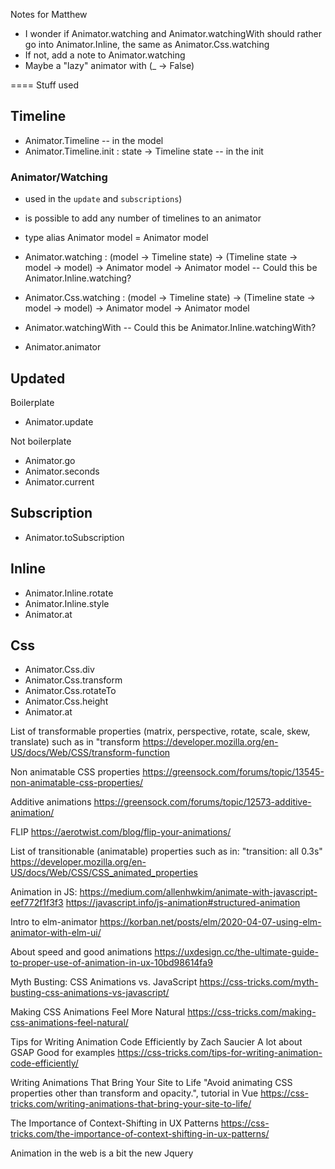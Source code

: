 
Notes for Matthew

* I wonder if Animator.watching and Animator.watchingWith should rather go into Animator.Inline, the same as Animator.Css.watching
* If not, add a note to Animator.watching
* Maybe a "lazy" animator with (\_ -> False)


==== Stuff used

## Timeline

* Animator.Timeline                                 -- in the model
* Animator.Timeline.init : state -> Timeline state  -- in the init

### Animator/Watching

* used in the `update` and `subscriptions`)
* is possible to add any number of timelines to an animator

* type alias Animator model = Animator model
* Animator.watching     : (model -> Timeline state) -> (Timeline state -> model -> model) -> Animator model -> Animator model -- Could this be Animator.Inline.watching?
* Animator.Css.watching : (model -> Timeline state) -> (Timeline state -> model -> model) -> Animator model -> Animator model
* Animator.watchingWith  -- Could this be Animator.Inline.watchingWith?
* Animator.animator

## Updated

Boilerplate

* Animator.update

Not boilerplate

* Animator.go
* Animator.seconds
* Animator.current

## Subscription

* Animator.toSubscription

## Inline

* Animator.Inline.rotate
* Animator.Inline.style
* Animator.at

## Css

* Animator.Css.div
* Animator.Css.transform
* Animator.Css.rotateTo
* Animator.Css.height
* Animator.at


List of transformable properties (matrix, perspective, rotate, scale, skew, translate)
such as in "transform
https://developer.mozilla.org/en-US/docs/Web/CSS/transform-function

Non animatable CSS properties
https://greensock.com/forums/topic/13545-non-animatable-css-properties/

Additive animations
https://greensock.com/forums/topic/12573-additive-animation/

FLIP
https://aerotwist.com/blog/flip-your-animations/

List of transitionable (animatable) properties
such as in: "transition: all 0.3s"
https://developer.mozilla.org/en-US/docs/Web/CSS/CSS_animated_properties

Animation in JS:
https://medium.com/allenhwkim/animate-with-javascript-eef772f1f3f3
https://javascript.info/js-animation#structured-animation

Intro to elm-animator
https://korban.net/posts/elm/2020-04-07-using-elm-animator-with-elm-ui/

About speed and good animations
https://uxdesign.cc/the-ultimate-guide-to-proper-use-of-animation-in-ux-10bd98614fa9

Myth Busting: CSS Animations vs. JavaScript
https://css-tricks.com/myth-busting-css-animations-vs-javascript/

Making CSS Animations Feel More Natural
https://css-tricks.com/making-css-animations-feel-natural/

Tips for Writing Animation Code Efficiently
by Zach Saucier
A lot about GSAP
Good for examples
https://css-tricks.com/tips-for-writing-animation-code-efficiently/

Writing Animations That Bring Your Site to Life
"Avoid animating CSS properties other than transform and opacity.", tutorial in Vue
https://css-tricks.com/writing-animations-that-bring-your-site-to-life/


The Importance of Context-Shifting in UX Patterns
https://css-tricks.com/the-importance-of-context-shifting-in-ux-patterns/

Animation in the web is a bit the new Jquery
